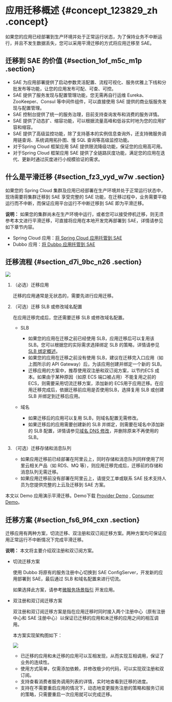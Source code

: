 # 应用迁移概述 {#concept_123829_zh .concept}

如果您的应用已经部署到生产环境并处于正常运行状态，为了保持业务不中断运行，并且不发生数据丢失，您可以采用平滑迁移的方式将应用迁移至 SAE。

## 迁移到 SAE 的价值 {#section_1of_m5c_m1p .section}

-   SAE 为应用部署提供了启动参数灵活配置、流程可视化、服务优雅上下线和分批发布等功能，让您的应用发布可配、可查、可控。
-   SAE 提供了服务发现与配置管理功能，您无需再自行运维 Eureka、ZooKeeper、Consul 等中间件组件，可以直接使用 SAE 提供的商业版服务发现与配置管理。
-   SAE 控制台提供了统一的服务治理，目前支持查询发布和消费的服务详情。
-   SAE 提供了动态扩、缩容功能，可以根据流量高峰和低谷实时地为您的应用扩容和缩容。
-   SAE 提供了高级监控功能，除了支持基本的实例信息查询外，还支持微服务调用链查询、系统调用拓扑图、慢 SQL 查询等高级监控功能。
-   对于Spring Cloud 框架应用 SAE 提供限流降级功能，保证您的应用高可用。
-   对于Spring Cloud 框架应用 SAE 提供了全链路灰度功能，满足您的应用在迭代、更新时通过灰度进行小规模验证的需求。

## 什么是平滑迁移 {#section_fz3_vyd_w7w .section}

如果您的 Spring Cloud 集群及应用已经部署在生产环境并处于正常运行状态中，现场需要将集群迁移到 SAE 享受完整的 SAE 功能，在迁移过程中，业务需要平稳运行而不中断，而保证应用平台运行不中断迁移到 SAE 即为平滑迁移。

**说明：** 如果您的集群尚未在生产环境中运行，或者您可以接受停机迁移，则无须参考本文进行平滑迁移，可直接将应用在本地开发完再部署到 SAE，详情请参见如下章节内容。

-   Spring Cloud 应用：[将 Spring Cloud 应用托管到 SAE](https://help.aliyun.com/document_detail/72618.html)
-   Dubbo 应用：[将 Dubbo 应用托管到 SAE](https://help.aliyun.com/document_detail/97471.html)

## 迁移流程 {#section_d7i_9bc_n26 .section}

![](http://docs-aliyun.cn-hangzhou.oss.aliyun-inc.com/assets/pic/120424/cn_zh/1559210531885/edas-appDev-springCloud-app-migration-archi.png)

1.  （必选）迁移应用

    迁移的应用通常是无状态的，需要先进行应用迁移。

2.  （可选）迁移 SLB 或修改域名配置

    在应用迁移完成后，您还需要迁移 SLB 或修改域名配置。

    -   SLB
        -   如果您的应用在迁移之前已经使用 SLB，应用迁移后可以复用该 SLB。您可以根据您的实际需求选择绑定 SLB 的策略，详情请参见 [SLB 绑定概述](https://help.aliyun.com/document_detail/108135.html)。
        -   如果您的应用在迁移之前没有使用 SLB，建议在迁移完入口应用（如上图所示的 API Gateway）后，为该应用创建并绑定一个新的 SLB。
        -   迁移应用的方案中，推荐使用双注册和双订阅方案，以节约ECS 成本。如果由于某种原因（如原 ECS 端口被占用）不能复用之前的 ECS，则需要采用切流迁移方案，添加新的 ECS用于应用迁移。在应用迁移完成后，依据迁移前应用是否使用SLB，选择复用 SLB 或创建 SLB 并绑定到迁移后应用。
    -   域名

        -   如果迁移后的应用可以复用 SLB，则域名配置无需修改。
        -   如果迁移后的应用需要创建新的 SLB 并绑定，则需要在域名中添加新的 SLB 配置，详情请参见[域名 DNS 修改](https://help.aliyun.com/document_detail/54157.html)，并删除原来不再使用的 SLB。
3.  （可选）迁移存储和消息队列

    -   如果应用迁移前已经部署在阿里云上，同时存储和消息队列同样使用了阿里云相关产品（如 RDS、MQ 等），则应用迁移完成后，迁移前的存储和消息队列无需迁移。
    -   如果应用迁移前没有部署在阿里云上，请提交工单或联系 SAE 技术支持人员为您提供完整的上云及迁移到 SAE 方案。

本文以 Demo 应用演示平滑迁移。Demo下载 [Provider Demo](https://edas-network-connect.oss-cn-beijing.aliyuncs.com/dubbo-edas-demo-zk-provider.zip) , [Consumer Demo](https://edas-network-connect.oss-cn-beijing.aliyuncs.com/dubbo-edas-demo-zk-consumer.zip)。

## 迁移方案 {#section_fs6_9f4_cxn .section}

迁移应用有两种方案，切流迁移、双注册和双订阅迁移方案。两种方案均可保证应用正常运行不中断情况下完成平滑迁移。

**说明：** 本文将主要介绍双注册和双订阅方案。

-   切流迁移方案

    使用 Dubbo 将原有的服务注册中心切换到 SAE ConfigServer，开发新的应用部署到 SAE，最后通过 SLB 和域名配置来进行切流。

    如果选择此方案，请参考[微服务场景指引](https://help.aliyun.com/document_detail/123014.html) 开发应用。

-   双注册和双订阅迁移方案

    双注册和双订阅迁移方案是指在应用迁移时同时接入两个注册中心（原有注册中心和 SAE 注册中心）以保证已迁移的应用和未迁移的应用之间的相互调用。

    本方案实现架构图如下：

    ![](http://docs-aliyun.cn-hangzhou.oss.aliyun-inc.com/assets/pic/108540/cn_zh/1559801367562/edas-appDev-Dubbo-app-migration-multiRegis-archi.gif)

    -   已迁移的应用和未迁移的应用可以互相发现，从而实现互相调用，保证了业务的连续性。
    -   使用方式简单，仅需添加依赖，并修改极少的代码，可以实现双注册和双订阅。
    -   支持查看消费者服务调用列表的详情，实时地查看到迁移的进度。
    -   支持在不需要重启应用的情况下，动态地变更服务注册的策略和服务订阅的策略，只需要重启一次应用就可以完成迁移。

